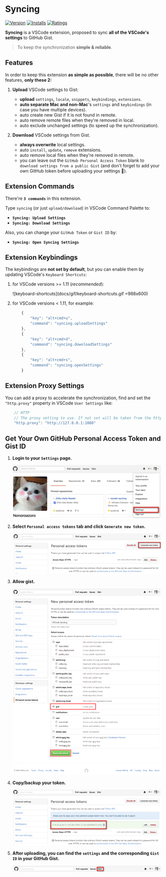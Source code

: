 # Syncing

[![Version](http://vsmarketplacebadge.apphb.com/version/nonoroazoro.syncing.svg)](https://marketplace.visualstudio.com/items?itemName=nonoroazoro.syncing)
[![Installs](http://vsmarketplacebadge.apphb.com/installs/nonoroazoro.syncing.svg)](https://marketplace.visualstudio.com/items?itemName=nonoroazoro.syncing)
[![Ratings](https://vsmarketplacebadge.apphb.com/rating/nonoroazoro.syncing.svg)](https://vsmarketplacebadge.apphb.com/rating/nonoroazoro.syncing.svg)

**Syncing** is a VSCode extension, proposed to sync **all of the VSCode's settings** to GitHub Gist.

> To keep the synchronization **simple & reliable**.


## Features

In order to keep this extension **as simple as possible**, there will be no other features, **only these 2:**

1. **Upload** VSCode settings to Gist:

    * **upload** `settings`, `locale`, `snippets`, `keybindings`, `extensions`.
    * **auto separate Mac and non-Mac**'s `settings` and `keybindings` (in case you have multiple devices).
    * auto create new Gist if it is not found in remote.
    * auto remove remote files when they're removed in local.
    * auto exclude unchanged settings (to speed up the synchronization).

1. **Download** VSCode settings from Gist.

    * **always overwrite** local settings.
    * auto `install`, `update`, `remove` extensions.
    * auto remove local files when they're removed in remote.
    * you can leave out the `GitHub Personal Access Token` blank to `download settings from a public Gist` (and don't forget to add your own GitHub token before uploading your settings :grimacing:).


## Extension Commands

There're **`3 commands`** in this extension.

Type `syncing` (or just `upload/download`) in VSCode Command Palette to:

* **`Syncing: Upload Settings`**
* **`Syncing: Download Settings`**

Also, you can change your `GitHub Token` or `Gist ID` by:

* **`Syncing: Open Syncing Settings`**


## Extension Keybindings

The keybindings are **not set by default**, but you can enable them by updating VSCode's `Keyboard Shortcuts`:

1. for VSCode versions >= 1.11 (*recommended*):

    ![keyboard-shortcuts](docs/gif/keyboard-shortcuts.gif =988x600)

1. for VSCode versions < 1.11, for example:

    ```javascript
        {
            "key": "alt+cmd+u",
            "command": "syncing.uploadSettings"
        },
        {
            "key": "alt+cmd+d",
            "command": "syncing.downloadSettings"
        },
        {
            "key": "alt+cmd+s",
            "command": "syncing.openSettings"
        }
    ```


## Extension Proxy Settings

You can add a proxy to accelerate the synchronization, find and set the `"http.proxy"` property in VSCode `User Settings` like:

```javascript
    // HTTP
    // The proxy setting to use. If not set will be taken from the http_proxy and https_proxy environment variables
    "http.proxy": "http://127.0.0.1:1080"
```


## Get Your Own GitHub Personal Access Token and Gist ID

1. **Login to your `Settings` page.**

    ![login to settings page](docs/0.png)

1. **Select `Personal access tokens` tab and click `Generate new token`.**

    ![generate new token](docs/1.png)

1. **Allow gist.**

    ![allow gist](docs/2.png)

1. **Copy/backup your token.**

    ![copy/backup token](docs/3.png)

1. **After uploading, you can find the `settings` and the corresponding `Gist ID` in your GitHub Gist.**

    ![gist](docs/4.png)
